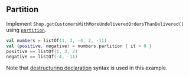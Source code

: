 ## Partition
Implement `Shop.getCustomersWithMoreUndeliveredOrdersThanDelivered()` using
[`partition`](http://kotlinlang.org/api/latest/jvm/stdlib/kotlin/partition.html).

```kotlin
val numbers = listOf(1, 3, -4, 2, -11)
val (positive, negative) = numbers.partition { it > 0 }
positive == listOf(1, 3, 2)
negative == listOf(-4, -11)
```

Note that [destructuring declaration](http://kotlinlang.org/docs/reference/multi-declarations.html) syntax is used in this example.